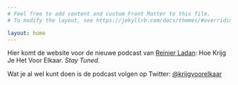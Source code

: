 ```yaml
---
# Feel free to add content and custom Front Matter to this file.
# To modify the layout, see https://jekyllrb.com/docs/themes/#overriding-theme-defaults

layout: home
---
```


Hier komt de website voor de nieuwe podcast van [Reinier Ladan](https://reinier.io): Hoe Krijg Je Het Voor Elkaar. _Stay Tuned_.

Wat je al wel kunt doen is de podcast volgen op Twitter: [@krijgvoorelkaar](https://twitter.com/krijgvoorelkaar)
